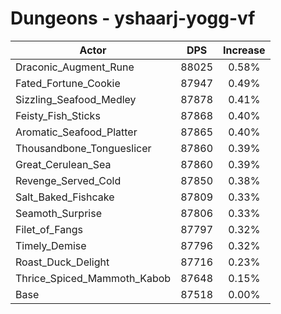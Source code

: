# Dungeons - yshaarj-yogg-vf
| Actor | DPS | Increase |
|---|:---:|:---:|
|Draconic_Augment_Rune|88025|0.58%|
|Fated_Fortune_Cookie|87947|0.49%|
|Sizzling_Seafood_Medley|87878|0.41%|
|Feisty_Fish_Sticks|87868|0.40%|
|Aromatic_Seafood_Platter|87865|0.40%|
|Thousandbone_Tongueslicer|87860|0.39%|
|Great_Cerulean_Sea|87860|0.39%|
|Revenge_Served_Cold|87850|0.38%|
|Salt_Baked_Fishcake|87809|0.33%|
|Seamoth_Surprise|87806|0.33%|
|Filet_of_Fangs|87797|0.32%|
|Timely_Demise|87796|0.32%|
|Roast_Duck_Delight|87716|0.23%|
|Thrice_Spiced_Mammoth_Kabob|87648|0.15%|
|Base|87518|0.00%|

